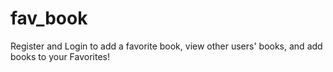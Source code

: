 # fav_book
Register and Login to add a favorite book, view other users' books, and add books to your Favorites!
